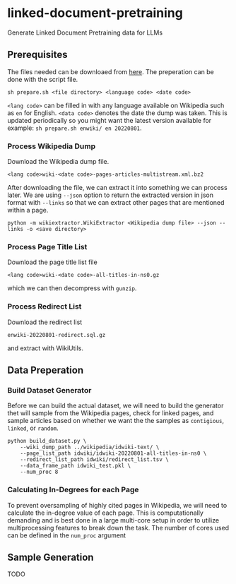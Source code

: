 # linked-document-pretraining
Generate Linked Document Pretraining data for LLMs

## Prerequisites

The files needed can be downloaed from [here](https://dumps.wikimedia.org/backup-index.html). The preperation can be done with the script file.
```
sh prepare.sh <file directory> <language code> <date code>
```
`<lang code>` can be filled in with any language available on Wikipedia such as `en` for English. `<data code>` denotes the date the dump was taken. This is updated periodically so you might want the latest version available for example: `sh prepare.sh enwiki/ en 20220801`.

### Process Wikipedia Dump

Download the Wikipedia dump file.
```
<lang code>wiki-<date code>-pages-articles-multistream.xml.bz2
```
After downloading the file, we can extract it into something we can process later. We are using `--json` option to return the extracted version in json format with `--links` so that we can extract other pages that are mentioned within a page.
```
python -m wikiextractor.WikiExtractor <Wikipedia dump file> --json --links -o <save directory>
```

### Process Page Title List

Download the page title list file
```
<lang code>wiki-<date code>-all-titles-in-ns0.gz
```
which we can then decompress with `gunzip`. 

### Process Redirect List

Download the redirect list 
```
enwiki-20220801-redirect.sql.gz
```
and extract with WikiUtils.

## Data Preperation

### Build Dataset Generator

Before we can build the actual dataset, we will need to build the generator thet will sample from the Wikipedia pages, check for linked pages, and sample articles based on whether we want the the samples as `contigious`, `linked`, or `random`.

```
python build_dataset.py \
    --wiki_dump_path ../wikipedia/idwiki-text/ \
    --page_list_path idwiki/idwiki-20220801-all-titles-in-ns0 \
    --redirect_list_path idwiki/redirect_list.tsv \
    --data_frame_path idwiki_test.pkl \
    --num_proc 8
```

### Calculating In-Degrees for each Page

To prevent oversampling of highly cited pages in Wikipedia, we will need to calculate the in-degree value of each page. This is computationally demanding and is best done in a large multi-core setup in order to utilize multiprocessing features to break down the task. The number of cores used can be defined in the `num_proc` argument


## Sample Generation

TODO
